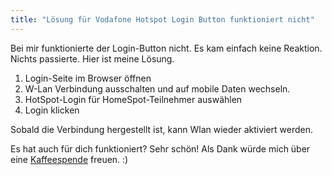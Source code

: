```yaml
---
title: "Lösung für Vodafone Hotspot Login Button funktioniert nicht"
---
```


Bei mir funktionierte der Login-Button nicht. Es kam einfach keine Reaktion. Nichts passierte. Hier ist meine Lösung.

1. Login-Seite im Browser öffnen
2. W-Lan Verbindung ausschalten und auf mobile Daten wechseln.
3. HotSpot-Login für HomeSpot-Teilnehmer auswählen
4. Login klicken

Sobald die Verbindung hergestellt ist, kann Wlan wieder aktiviert werden.

Es hat auch für dich funktioniert? Sehr schön! Als Dank würde mich über eine [Kaffeespende](https://paypal.me/orschiro/1) freuen. :)